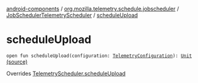 [android-components](../../index.md) / [org.mozilla.telemetry.schedule.jobscheduler](../index.md) / [JobSchedulerTelemetryScheduler](index.md) / [scheduleUpload](./schedule-upload.md)

# scheduleUpload

`open fun scheduleUpload(configuration: `[`TelemetryConfiguration`](../../org.mozilla.telemetry.config/-telemetry-configuration/index.md)`): `[`Unit`](https://kotlinlang.org/api/latest/jvm/stdlib/kotlin/-unit/index.html) [(source)](https://github.com/mozilla-mobile/android-components/blob/master/components/service/telemetry/src/main/java/org/mozilla/telemetry/schedule/jobscheduler/JobSchedulerTelemetryScheduler.java#L32)

Overrides [TelemetryScheduler.scheduleUpload](../../org.mozilla.telemetry.schedule/-telemetry-scheduler/schedule-upload.md)

